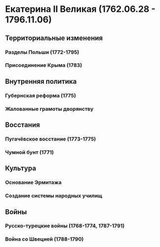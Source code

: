 # Екатерина II Великая (1762.06.28 - 1796.11.06)
## Территориальные изменения
### Разделы Польши (1772-1795)
### Присоединение Крыма (1783)
## Внутренняя политика
### Губернская реформа (1775)
### Жалованные грамоты дворянству
## Восстания
### Пугачёвское восстание (1773-1775)
### Чумной бунт (1771)
## Культура
### Основание Эрмитажа
### Создание системы народных училищ
## Войны
### Русско-турецкие войны (1768-1774, 1787-1791)
### Война со Швецией (1788-1790)